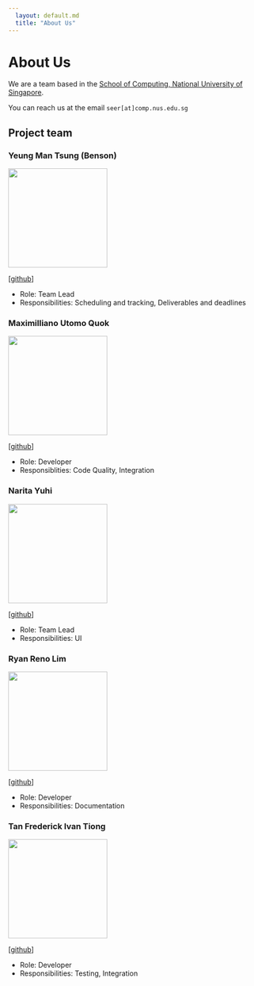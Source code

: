 ```yaml
---
  layout: default.md
  title: "About Us"
---
```


# About Us

We are a team based in the [School of Computing, National University of Singapore](http://www.comp.nus.edu.sg).

You can reach us at the email `seer[at]comp.nus.edu.sg`

## Project team

### Yeung Man Tsung (Benson)

<img src="images/benson1029.png" width="200px">

[[github](https://github.com/benson1029)]

* Role: Team Lead
* Responsibilities: Scheduling and tracking, Deliverables and deadlines

### Maximilliano Utomo Quok

<img src="images/tzaph.png" width="200px">

[[github](https://github.com/tzaph)]

* Role: Developer
* Responsiblities: Code Quality, Integration

### Narita Yuhi

<img src="images/yuhinarita.png" width="200px">

[[github](https://github.com/yuhinarita)]

* Role: Team Lead
* Responsibilities: UI

### Ryan Reno Lim

<img src="images/ryan-reno.png" width="200px">

[[github](https://github.com/Ryan-Reno)]

* Role: Developer
* Responsibilities: Documentation

### Tan Frederick Ivan Tiong

<img src="images/ivan24004.png" width="200px">

[[github](https://github.com/ivan24004)]

* Role: Developer
* Responsibilities: Testing, Integration